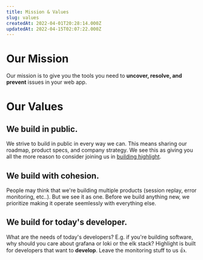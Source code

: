 ```yaml
---
title: Mission & Values
slug: values
createdAt: 2022-04-01T20:28:14.000Z
updatedAt: 2022-04-15T02:07:22.000Z
---
```


# Our Mission

Our mission is to give you the tools you need to **uncover, resolve, and prevent** issues in your web app.

# Our Values

## We build in public.

We strive to build in public in every way we can. This means sharing our roadmap, product specs, and company strategy. We see this as giving you all the more reason to consider joining us in [building highlight](careers.highlight.run).

## We build with cohesion.

People may think that we're building multiple products (session replay, error monitoring, etc..). But we see it as one. Before we build anything new, we prioritize making it operate seemlessly with everything else.

## We build for today's developer.

What are the needs of today's developers? E.g. if you're building software, why should you care about grafana or loki or the elk stack? Highlight is built for developers that want to **develop**. Leave the monitoring stuff to us 👍.
